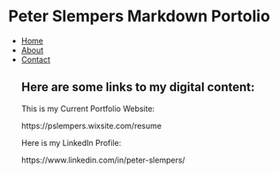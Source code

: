 Peter Slempers Markdown Portolio
========

<ul id="Submenu">
    <li><a href="pslempers.github.io/index.markdown" title="Home">Home</a></li>
    <li><a href="pslempers.github.io/about.markdown" title="About">About</a></li>
    <li><a href="pslempers.github.io/contact.markdown" title="Contact">Contact</a></li>

## Here are some links to my digital content:

<p>This is my Current Portfolio Website:</p>

<p>https://pslempers.wixsite.com/resume</p>

<p>Here is my LinkedIn Profile:</p>

<p>https://www.linkedin.com/in/peter-slempers/</p>

